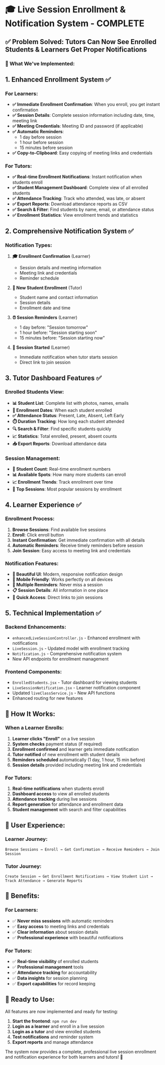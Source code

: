 # 🎓 **Live Session Enrollment & Notification System - COMPLETE**

## ✅ **Problem Solved: Tutors Can Now See Enrolled Students & Learners Get Proper Notifications**

### **🔧 What We've Implemented:**

## **1. Enhanced Enrollment System** ✅

### **For Learners:**
- **✅ Immediate Enrollment Confirmation**: When you enroll, you get instant confirmation
- **✅ Session Details**: Complete session information including date, time, meeting link
- **✅ Meeting Credentials**: Meeting ID and password (if applicable)
- **✅ Automatic Reminders**: 
  - 1 day before session
  - 1 hour before session  
  - 15 minutes before session
- **✅ Copy-to-Clipboard**: Easy copying of meeting links and credentials

### **For Tutors:**
- **✅ Real-time Enrollment Notifications**: Instant notification when students enroll
- **✅ Student Management Dashboard**: Complete view of all enrolled students
- **✅ Attendance Tracking**: Track who attended, was late, or absent
- **✅ Export Reports**: Download attendance reports as CSV
- **✅ Search & Filter**: Find students by name, email, or attendance status
- **✅ Enrollment Statistics**: View enrollment trends and statistics

## **2. Comprehensive Notification System** ✅

### **Notification Types:**
1. **🎓 Enrollment Confirmation** (Learner)
   - Session details and meeting information
   - Meeting link and credentials
   - Reminder schedule

2. **📢 New Student Enrollment** (Tutor)
   - Student name and contact information
   - Session details
   - Enrollment date and time

3. **⏰ Session Reminders** (Learner)
   - 1 day before: "Session tomorrow"
   - 1 hour before: "Session starting soon"
   - 15 minutes before: "Session starting now"

4. **🚀 Session Started** (Learner)
   - Immediate notification when tutor starts session
   - Direct link to join session

## **3. Tutor Dashboard Features** ✅

### **Enrolled Students View:**
- **📊 Student List**: Complete list with photos, names, emails
- **📅 Enrollment Dates**: When each student enrolled
- **✅ Attendance Status**: Present, Late, Absent, Left Early
- **⏱️ Duration Tracking**: How long each student attended
- **🔍 Search & Filter**: Find specific students quickly
- **📈 Statistics**: Total enrolled, present, absent counts
- **📥 Export Reports**: Download attendance data

### **Session Management:**
- **👥 Student Count**: Real-time enrollment numbers
- **📊 Available Spots**: How many more students can enroll
- **📈 Enrollment Trends**: Track enrollment over time
- **🎯 Top Sessions**: Most popular sessions by enrollment

## **4. Learner Experience** ✅

### **Enrollment Process:**
1. **Browse Sessions**: Find available live sessions
2. **Enroll**: Click enroll button
3. **Instant Confirmation**: Get immediate confirmation with all details
4. **Automatic Reminders**: Receive timely reminders before session
5. **Join Session**: Easy access to meeting link and credentials

### **Notification Features:**
- **🎨 Beautiful UI**: Modern, responsive notification design
- **📱 Mobile Friendly**: Works perfectly on all devices
- **🔔 Multiple Reminders**: Never miss a session
- **📋 Session Details**: All information in one place
- **🔗 Quick Access**: Direct links to join sessions

## **5. Technical Implementation** ✅

### **Backend Enhancements:**
- `enhancedLiveSessionController.js` - Enhanced enrollment with notifications
- `LiveSession.js` - Updated model with enrollment tracking
- `Notification.js` - Comprehensive notification system
- New API endpoints for enrollment management

### **Frontend Components:**
- `EnrolledStudents.jsx` - Tutor dashboard for viewing students
- `LiveSessionNotification.jsx` - Learner notification component
- Updated `liveClassService.js` - New API functions
- Enhanced routing for new features

## **🚀 How It Works:**

### **When a Learner Enrolls:**
1. **Learner clicks "Enroll"** on a live session
2. **System checks** payment status (if required)
3. **Enrollment confirmed** and learner gets immediate notification
4. **Tutor notified** of new enrollment with student details
5. **Reminders scheduled** automatically (1 day, 1 hour, 15 min before)
6. **Session details** provided including meeting link and credentials

### **For Tutors:**
1. **Real-time notifications** when students enroll
2. **Dashboard access** to view all enrolled students
3. **Attendance tracking** during live sessions
4. **Report generation** for attendance and enrollment data
5. **Student management** with search and filter capabilities

## **📱 User Experience:**

### **Learner Journey:**
```
Browse Sessions → Enroll → Get Confirmation → Receive Reminders → Join Session
```

### **Tutor Journey:**
```
Create Session → Get Enrollment Notifications → View Student List → Track Attendance → Generate Reports
```

## **🎯 Benefits:**

### **For Learners:**
- ✅ **Never miss sessions** with automatic reminders
- ✅ **Easy access** to meeting links and credentials
- ✅ **Clear information** about session details
- ✅ **Professional experience** with beautiful notifications

### **For Tutors:**
- ✅ **Real-time visibility** of enrolled students
- ✅ **Professional management** tools
- ✅ **Attendance tracking** for accountability
- ✅ **Data insights** for session planning
- ✅ **Export capabilities** for record keeping

## **🔧 Ready to Use:**

All features are now implemented and ready for testing:

1. **Start the frontend**: `npm run dev`
2. **Login as a learner** and enroll in a live session
3. **Login as a tutor** and view enrolled students
4. **Test notifications** and reminder system
5. **Export reports** and manage attendance

The system now provides a complete, professional live session enrollment and notification experience for both learners and tutors! 🎉
